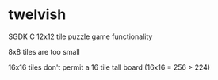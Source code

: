 # twelvish
SGDK C 12x12 tile puzzle game functionality

8x8 tiles are too small

16x16 tiles don't permit a 16 tile tall board (16x16 = 256 > 224)
